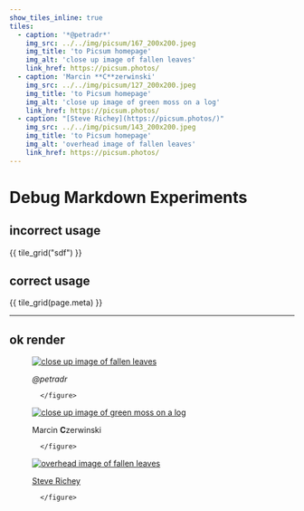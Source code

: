 ```yaml
---
show_tiles_inline: true
tiles:
  - caption: '*@petradr*'
    img_src: ../../img/picsum/167_200x200.jpeg
    img_title: 'to Picsum homepage'
    img_alt: 'close up image of fallen leaves'
    link_href: https://picsum.photos/ 
  - caption: 'Marcin **C**zerwinski'
    img_src: ../../img/picsum/127_200x200.jpeg
    img_title: 'to Picsum homepage'
    img_alt: 'close up image of green moss on a log'
    link_href: https://picsum.photos/ 
  - caption: "[Steve Richey](https://picsum.photos/)"
    img_src: ../../img/picsum/143_200x200.jpeg
    img_title: 'to Picsum homepage'
    img_alt: 'overhead image of fallen leaves'
    link_href: https://picsum.photos/
---
```


# Debug Markdown Experiments

## incorrect usage
{{ tile_grid("sdf") }}

## correct usage
{{ tile_grid(page.meta) }}

---

## ok render
<div class="terminal-mkdocs-tile-grid ">

  <div class="terminal-mkdocs-tile ">
      <figure>
          <a  href="https://picsum.photos/" > 
                  <img src="../../img/picsum/167_200x200.jpeg" alt="close up image of fallen leaves" title="to Picsum homepage" > 
          </a>
          <figcaption><p><em>@petradr</em></p></figcaption>

      </figure>
  </div>
  <div class="terminal-mkdocs-tile ">
      <figure>
          <a  href="https://picsum.photos/" > 
                  <img src="../../img/picsum/127_200x200.jpeg" alt="close up image of green moss on a log" title="to Picsum homepage" > 
          </a>
          <figcaption><p>Marcin <strong>C</strong>zerwinski</p></figcaption>

      </figure>
  </div>
  <div class="terminal-mkdocs-tile ">
      <figure>
          <a  href="https://picsum.photos/" > 
                  <img src="../../img/picsum/143_200x200.jpeg" alt="overhead image of fallen leaves" title="to Picsum homepage" > 
          </a>
          <figcaption><p><a href="https://picsum.photos/">Steve Richey</a></p></figcaption>

      </figure>
  </div>
</div>